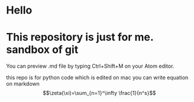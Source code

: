 # Hello

# This repository is just for me. sandbox of git

You can preview .md file by typing Ctrl+Shift+M on your Atom editor.

this repo is for python code which is edited on mac
you can write equation on markdown
$$\zeta(\xi)=\sum_{n=1}^\infty \frac{1}{n^s}$$
